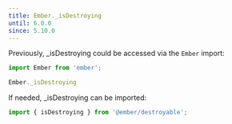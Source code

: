 ```yaml
---
title: Ember._isDestroying
until: 6.0.0
since: 5.10.0
---
```



Previously, _isDestroying could be accessed via the `Ember` import:
```js
import Ember from 'ember';

Ember._isDestroying
```

 If needed, _isDestroying can be imported:
```js
import { isDestroying } from '@ember/destroyable';
```
